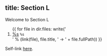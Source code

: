 title: Section L
---
Welcome to Section L

<ol>
{{
for file in dir.files:
    write('<li><a href="%s">%s</a> <code>%s</code> </li>' % 
        (link(file), file.title,  ' -> ' + file.fullPath))
}}
</ol>

Self-link <a href="{{ link('sectionL') }}">here</a>.
